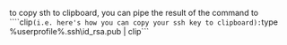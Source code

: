 to copy sth to clipboard, you can pipe the result of the command to ````clip``` (i.e. here's how you can copy your ssh key to clipboard): ```type %userprofile%\.ssh\id_rsa.pub | clip```

